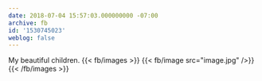 ```yaml
---
date: 2018-07-04 15:57:03.000000000 -07:00
archive: fb
id: '1530745023'
weblog: false
---
```


My beautiful children.
{{< fb/images >}}
{{< fb/image src="image.jpg" />}}
{{< /fb/images >}}
